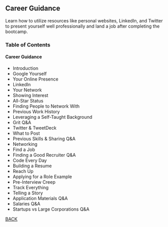 ## Career Guidance
Learn how to utilize resources like personal websites, LinkedIn, and Twitter to present yourself well professionally and land a job after completing the bootcamp.

### Table of Contents
#### Career Guidance
- Introduction
- Google Yourself
- Your Online Presence
- LinkedIn
- Your Network
- Showing Interest
- All-Star Status
- Finding People to Network With
- Previous Work History
- Leveraging a Self-Taught Background
- Grit Q&A
- Twitter & TweetDeck
- What to Post
- Previous Skills & Sharing Q&A
- Networking
- Find a Job
- Finding a Good Recruiter Q&A
- Code Every Day
- Building a Resume
- Reach Up
- Applying for a Role Example
- Pre-Interview Creep
- Track Everything
- Telling a Story
- Application Materials Q&A
- Salaries Q&A
- Startups vs Large Corporations Q&A

[BACK](./README.md)